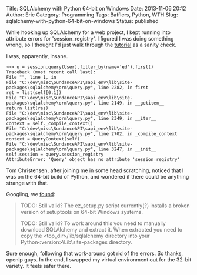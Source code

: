Title: SQLAlchemy with Python 64-bit on Windows
Date: 2013-11-06 20:12
Author: Eric
Category: Programming
Tags: Bafflers, Python, WTH
Slug: sqlalchemy-with-python-64-bit-on-windows
Status: published

While hooking up SQLAlchemy for a web project, I kept running into
attribute errors for 'session\_registry'. I figured I was doing
something wrong, so I thought I'd just walk through the
[tutorial](http://docs.sqlalchemy.org/en/rel_0_9/orm/tutorial.html) as a
sanity check.

I was, apparently, insane.

    >>> u = session.query(User).filter_by(name='ed').first()
    Traceback (most recent call last):
    File "", line 1, in
    File "C:\dev\misc\SundanceAPI\sapi_env\lib\site-packages\sqlalchemy\orm\query.py", line 2282, in first
    ret = list(self[0:1])
    File "C:\dev\misc\SundanceAPI\sapi_env\lib\site-packages\sqlalchemy\orm\query.py", line 2149, in __getitem__
    return list(res)
    File "C:\dev\misc\SundanceAPI\sapi_env\lib\site-packages\sqlalchemy\orm\query.py", line 2349, in __iter__
    context = self._compile_context()
    File "C:\dev\misc\SundanceAPI\sapi_env\lib\site-packages\sqlalchemy\orm\query.py", line 2702, in _compile_context
    context = QueryContext(self)
    File "C:\dev\misc\SundanceAPI\sapi_env\lib\site-packages\sqlalchemy\orm\query.py", line 3247, in __init__
    self.session = query.session_registry
    AttributeError: 'Query' object has no attribute 'session_registry'

Tom Christensen, after joining me in some head scratching, noticed that
I was on the 64-bit build of Python, and wondered if there could be
anything strange with that.

Googling, we [found](http://wiki.openlp.org/Windows_Environment):

> TODO: Still valid? The ez\_setup.py script currently(?) installs a
> broken version of setuptools on 64-bit Windows systems.
>
> TODO: Still valid? To work around this you need to manually
> download SQLAlchemy and extract it. When extracted you need to copy
> the &lt;top\_dir&gt;/lib/sqlalchemy directory into your
> Python&lt;version&gt;\\Lib\\site-packages directory.

Sure enough, following that work-around got rid of the errors. So
thanks, openlp guys. In the end, I swapped my virtual environment out
for the 32-bit variety. It feels safer there.

